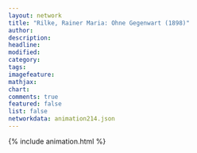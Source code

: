 ```yaml
---
layout: network
title: "Rilke, Rainer Maria: Ohne Gegenwart (1898)"
author:
description:
headline:
modified:
category:
tags:
imagefeature: 
mathjax: 
chart: 
comments: true
featured: false
list: false
networkdata: animation214.json
---
```

{% include animation.html %}
